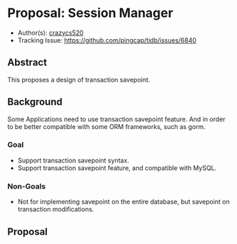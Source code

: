 # Proposal: Session Manager

- Author(s): [crazycs520](https://github.com/crazycs520)
- Tracking Issue: https://github.com/pingcap/tidb/issues/6840

## Abstract


This proposes a design of transaction savepoint.

## Background

Some Applications need to use transaction savepoint feature. And in order to be better compatible with some ORM frameworks, such as gorm.

### Goal

- Support transaction savepoint syntax.
- Support transaction savepoint feature, and compatible with MySQL.

### Non-Goals

- Not for implementing savepoint on the entire database, but savepoint on transaction modifications.

## Proposal

